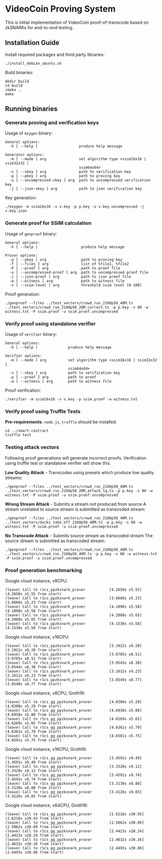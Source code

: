 # VideoCoin Proving System

This is initial implementation of VideoCoin proof-of-transcode based on zkSNARKs for end-to-end testing.

## Installation Guide

Install required packages and third party libraries:
```
./install_debian_ubuntu.sh
```

Build binaries:

```
mkdir build
cd build
cmake ..
make
```

## Running binaries


### Generate proving and verification keys

Usage of `keygen` binary:

```
General options:
  -h [ --help ]                   produce help message

Generator options:
  -m [ --mode ] arg               set algorithm type <ssim16x16 | ssim32x32 | 
                                  ssim64x64>
  -v [ --vkey ] arg               path to verification key
  -p [ --pkey ] arg               path to proving key
  -u [ --uncompressed-vkey ] arg  path to uncompressed verification key
  -j [ --json-vkey ] arg          path to json verification key
```

Key generation:

```
./keygen -m ssim16x16 -v v.key -p p.key -u v.key.uncompressed -j v.key.json
```


### Generate proof for SSIM calculation

Usage of `genproof` binary:

```
General options:
  -h [ --help ]                    produce help message

Prover options:
  -p [ --pkey ] arg                path to proving key
  -f [ --files ] arg               list of %file1, %file2
  -P [ --proof ] arg               path to proof file
  -u [ --uncompressed-proof ] arg  path to uncompressed proof file
  -j [ --json-proof ] arg          path to json proof file
  -w [ --witness ] arg             path to witness file
  -s [ --ssim-level ] arg          threshold ssim level [0-100]
```

Proof generation:

```
./genproof --files ../test_vectors/crowd_run_2160p50_40M.ts ../test_vectors/crowd_run_2160p50_20M_correct.ts -p p.key -s 80 -w witness.txt -P ssim.proof -u ssim.proof.uncompressed
```

### Verify proof using standalone verifier

Usage of `verifier` binary:

```
General options:
  -h [ --help ]              produce help message

Verifier options:
  -m [ --mode ] arg          set algorithm type <ssim16x16 | ssim32x32 | 
                             ssim64x64>
  -v [ --vkey ] arg          path to verification key
  -p [ --proof ] arg         path to proof
  -w [ --witness ] arg       path to witness file
```

Proof verification:

```
./verifier -m ssim16x16 -v v.key -p ssim.proof -w witness.txt 
```

### Verify proof using Truffle Tests

**Pre-requirements**: `node.js`, `truffle` should be installed.

```
cd ../smart-contract
truffle test
```

### Testing attack vectors

Following proof generations will generate incorrect proofs. Verification using truffle test or standalone verifier will show this.

**Low Quality Attack** - Transcodes using presets which produce low quality streams:

```
./genproof --files ../test_vectors/crowd_run_2160p50_40M.ts ../test_vectors/crowd_run_2160p50_20M_attack_lq.ts -p p.key -s 80 -w witness.txt -P ssim.proof -u ssim.proof.uncompressed
```

**Wrong Stream Attack** - Submits a stream not produced from source A stream unrelated to source stream is submitted as transcoded stream:

```
./genproof --files ../test_vectors/crowd_run_2160p50_40M.ts ../test_vectors/ducks_take_off_2160p50_40M.ts -p p.key -s 80 -w witness.txt -P ssim.proof -u ssim.proof.uncompressed
```

**No Transcode Attack** - Submits source stream as transcoded stream The source stream is submitted as transcoded stream:

```
./genproof --files ../test_vectors/crowd_run_2160p50_40M.ts ../test_vectors/crowd_run_2160p50_40M.ts -p p.key -s 80 -w witness.txt -P ssim.proof -u ssim.proof.uncompressed
```

### Proof generation benchmarking

Google cloud instance, v8CPU:

```
(leave) Call to r1cs_ppzksnark_prover           [4.2650s x5.55] (4.2650s x5.55 from start)
(leave) Call to r1cs_ppzksnark_prover           [3.6660s x5.23] (3.6660s x5.23 from start)
(leave) Call to r1cs_ppzksnark_prover           [4.1090s x5.58] (4.1090s x5.58 from start)
(leave) Call to r1cs_ppzksnark_prover           [4.2088s x5.65] (4.2089s x5.65 from start)
(leave) Call to r1cs_ppzksnark_prover           [4.1530s x5.58] (4.1530s x5.58 from start)
```

Google cloud instance, v16CPU:

```
(leave) Call to r1cs_ppzksnark_prover           [3.1922s x9.20] (3.1922s x9.20 from start)
(leave) Call to r1cs_ppzksnark_prover           [3.0785s x8.51] (3.0785s x8.51 from start)
(leave) Call to r1cs_ppzksnark_prover           [3.0543s x8.30] (3.0544s x8.30 from start)
(leave) Call to r1cs_ppzksnark_prover           [3.1612s x9.23] (3.1612s x9.23 from start)
(leave) Call to r1cs_ppzksnark_prover           [3.0549s x8.77] (3.0549s x8.77 from start)
```

Google cloud instance, v8CPU, Groth16:

```
(leave) Call to r1cs_gg_ppzksnark_prover        [4.0300s x5.29] (4.0300s x5.29 from start)
(leave) Call to r1cs_gg_ppzksnark_prover        [4.6938s x5.80] (4.6938s x5.80 from start)
(leave) Call to r1cs_gg_ppzksnark_prover        [4.6269s x5.65] (4.6269s x5.65 from start)
(leave) Call to r1cs_gg_ppzksnark_prover        [4.6361s x5.79] (4.6361s x5.79 from start)
(leave) Call to r1cs_gg_ppzksnark_prover        [4.6581s x5.75] (4.6581s x5.75 from start)
```
 
 Google cloud instance, v16CPU, Groth16:
 
 ```
(leave) Call to r1cs_gg_ppzksnark_prover        [3.4591s x9.49] (3.4591s x9.49 from start)
(leave) Call to r1cs_gg_ppzksnark_prover        [3.3320s x9.12] (3.3320s x9.12 from start)
(leave) Call to r1cs_gg_ppzksnark_prover        [3.4591s x9.74] (3.4591s x9.74 from start)
(leave) Call to r1cs_gg_ppzksnark_prover        [3.3138s x8.88] (3.3138s x8.88 from start)
(leave) Call to r1cs_gg_ppzksnark_prover        [3.4126s x9.03] (3.4126s x9.03 from start)
 ```

Google cloud instance, v64CPU, Groth16:

```
(leave) Call to r1cs_gg_ppzksnark_prover        [2.6216s x30.93]        (2.6216s x30.93 from start)
(leave) Call to r1cs_gg_ppzksnark_prover        [2.5062s x30.09]        (2.5062s x30.09 from start)
(leave) Call to r1cs_gg_ppzksnark_prover        [2.4423s x28.24]        (2.4423s x28.24 from start)
(leave) Call to r1cs_gg_ppzksnark_prover        [2.4632s x30.16]        (2.4632s x30.16 from start)
(leave) Call to r1cs_gg_ppzksnark_prover        [2.4493s x30.08]        (2.4493s x30.08 from start)
```
